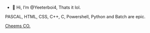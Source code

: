 - 👋 Hi, I’m @Yeeterboi4, Thats it lol.

PASCAL, HTML, CSS, C++, C, Powershell, Python and Batch are epic.

[Cheems CO.](https://yeeterboi4.github.io/cheemsco.web/)
